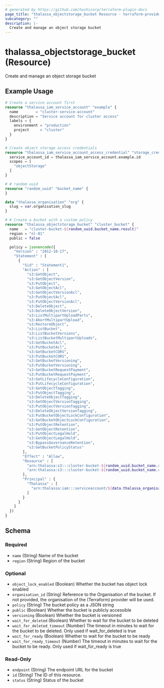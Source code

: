 ```yaml
---
# generated by https://github.com/hashicorp/terraform-plugin-docs
page_title: "thalassa_objectstorage_bucket Resource - terraform-provider-thalassa"
subcategory: ""
description: |-
  Create and manage an object storage bucket
---
```


# thalassa_objectstorage_bucket (Resource)

Create and manage an object storage bucket

## Example Usage

```terraform
# Create a service account first
resource "thalassa_iam_service_account" "example" {
  name        = "cluster-service-account"
  description = "Service account for cluster access"
  labels = {
    environment = "production"
    project     = "cluster"
  }
}

# Create object storage access credentials
resource "thalassa_iam_service_account_access_credential" "storage_credential" {
  service_account_id = thalassa_iam_service_account.example.id
  scopes = [
    "objectStorage"
  ]
}

# # random uuid
resource "random_uuid" "bucket_name" {
}

data "thalassa_organisation" "org" {
  slug = var.organisation_slug
}

# # Create a bucket with a custom policy
resource "thalassa_objectstorage_bucket" "cluster_bucket" {
  name   = "cluster-bucket-${random_uuid.bucket_name.result}"
  region = "nl-01"
  public = false

  policy = jsonencode({
    "Version" : "2012-10-17",
    "Statement" : [
      {
        "Sid" : "Statement1",
        "Action" : [
          "s3:GetObject",
          "s3:GetObjectVersion",
          "s3:PutObject",
          "s3:GetObjectAcl",
          "s3:GetObjectVersionAcl",
          "s3:PutObjectAcl",
          "s3:PutObjectVersionAcl",
          "s3:DeleteObject",
          "s3:DeleteObjectVersion",
          "s3:ListMultipartUploadParts",
          "s3:AbortMultipartUpload",
          "s3:RestoreObject",
          "s3:ListBucket",
          "s3:ListBucketVersions",
          "s3:ListBucketMultipartUploads",
          "s3:GetBucketAcl",
          "s3:PutBucketAcl",
          "s3:GetBucketCORS",
          "s3:PutBucketCORS",
          "s3:GetBucketVersioning",
          "s3:PutBucketVersioning",
          "s3:GetBucketRequestPayment",
          "s3:PutBucketRequestPayment",
          "s3:GetLifecycleConfiguration",
          "s3:PutLifecycleConfiguration",
          "s3:GetObjectTagging",
          "s3:PutObjectTagging",
          "s3:DeleteObjectTagging",
          "s3:GetObjectVersionTagging",
          "s3:PutObjectVersionTagging",
          "s3:DeleteObjectVersionTagging",
          "s3:PutBucketObjectLockConfiguration",
          "s3:GetBucketObjectLockConfiguration",
          "s3:PutObjectRetention",
          "s3:GetObjectRetention",
          "s3:PutObjectLegalHold",
          "s3:GetObjectLegalHold",
          "s3:BypassGovernanceRetention",
          "s3:GetBucketPolicyStatus"
        ],
        "Effect" : "Allow",
        "Resource" : [
          "arn:thalassa:s3:::cluster-bucket-${random_uuid.bucket_name.result}",
          "arn:thalassa:s3:::cluster-bucket-${random_uuid.bucket_name.result}/*"
        ],
        "Principal" : {
          "Thalassa" : [
            "arn:thalassa:iam:::serviceaccount/${data.thalassa_organisation.org.id}:${thalassa_iam_service_account.example.id}"
          ]
        }
      }
    ]
  })
}
```

<!-- schema generated by tfplugindocs -->
## Schema

### Required

- `name` (String) Name of the bucket
- `region` (String) Region of the bucket

### Optional

- `object_lock_enabled` (Boolean) Whether the bucket has object lock enabled
- `organisation_id` (String) Reference to the Organisation of the bucket. If not provided, the organisation of the (Terraform) provider will be used.
- `policy` (String) The bucket policy as a JSON string
- `public` (Boolean) Whether the bucket is publicly accessible
- `versioning` (Boolean) Whether the bucket is versioned
- `wait_for_deleted` (Boolean) Whether to wait for the bucket to be deleted
- `wait_for_deleted_timeout` (Number) The timeout in minutes to wait for the bucket to be deleted. Only used if wait_for_deleted is true
- `wait_for_ready` (Boolean) Whether to wait for the bucket to be ready
- `wait_for_ready_timeout` (Number) The timeout in minutes to wait for the bucket to be ready. Only used if wait_for_ready is true

### Read-Only

- `endpoint` (String) The endpoint URL for the bucket
- `id` (String) The ID of this resource.
- `status` (String) Status of the bucket
